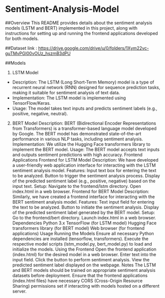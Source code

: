 # Sentiment-Analysis-Model

##Overview
This README provides details about the sentiment analysis models (LSTM and BERT) implemented in this project, along with instructions for setting up and running the frontend applications developed for both models.

##Dataset 
link : https://drive.google.com/drive/u/0/folders/1Xym22vc-guTMvPGI00vOUz_hszmB3dPU

##Models
1. LSTM Model
- Description: The LSTM (Long Short-Term Memory) model is a type of recurrent neural network (RNN) designed for sequence prediction tasks, making it suitable for sentiment analysis of text data.
- Implementation: The LSTM model is implemented using TensorFlow/Keras.
- Usage: The model takes text inputs and predicts sentiment labels (e.g., positive, negative, neutral).
2. BERT Model
Description: BERT (Bidirectional Encoder Representations from Transformers) is a transformer-based language model developed by Google. The BERT model has demonstrated state-of-the-art performance in various NLP tasks, including sentiment analysis.
Implementation: We utilize the Hugging Face transformers library to implement the BERT model.
Usage: The BERT model accepts text inputs and outputs sentiment predictions with high accuracy.
Frontend Applications
Frontend for LSTM Model
Description: We have developed a user-friendly web application interface for interacting with the LSTM sentiment analysis model.
Features:
Input text box for entering the text to be analyzed.
Button to trigger the sentiment analysis process.
Display of the predicted sentiment label (e.g., positive, negative) based on the input text.
Setup:
Navigate to the frontend/lstm directory.
Open index.html in a web browser.
Frontend for BERT Model
Description: Similarly, we have created a frontend interface for interacting with the BERT sentiment analysis model.
Features:
Text input field for entering the text to be analyzed.
Button to initiate the sentiment analysis.
Display of the predicted sentiment label generated by the BERT model.
Setup:
Go to the frontend/bert directory.
Launch index.html in a web browser.
Dependencies
Python 3.x
TensorFlow (for LSTM model)
Hugging Face transformers library (for BERT model)
Web browser (for frontend applications)
Usage
Running the Models
Ensure all necessary Python dependencies are installed (tensorflow, transformers).
Execute the respective model scripts (lstm_model.py, bert_model.py) to load and initialize the models.
Using the Frontend
Open the frontend application (index.html) for the desired model in a web browser.
Enter text into the input field.
Click the button to perform sentiment analysis.
View the predicted sentiment label displayed on the webpage.
Notes
The LSTM and BERT models should be trained on appropriate sentiment analysis datasets before deployment.
Ensure that the frontend applications (index.html files) have necessary CORS (Cross-Origin Resource Sharing) permissions set if interacting with models hosted on a different server.
